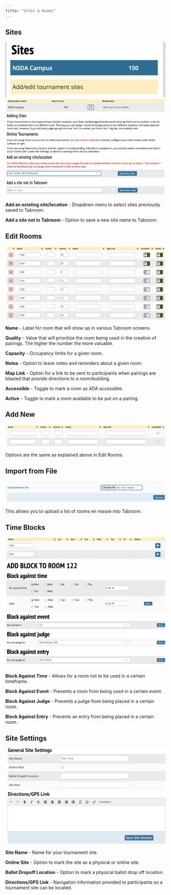 ```yaml
---
title: "Sites & Rooms"
---
```


## Sites

<img src="/screenshots/Settings_-_Sites&Room_-_Add_-_edit_sites.png" title="Settings_-_Sites&Room_-_Add_-_edit_sites.png" />

<img src="/screenshots/Settings_-_Sites&Room_-_Add_-_edit_site_after_click_the_button.png" title="Settings_-_Sites&Room_-_Add_-_edit_site_after_click_the_button.png" />

**Add an existing site/location** - Dropdown menu to select sites
previously saved to Tabroom.

**Add a site not in Tabroom** - Option to save a new site name to
Tabroom.

## Edit Rooms

<img src="/screenshots/Settings_-_Sites&Room_-_edit_rooms.png" title="Settings_-_Sites&Room_-_edit_rooms.png" />

**Name** - Label for room that will show up in various Tabroom screens.

**Quality** - Value that will prioritize the room being used in the
creation of pairings. The higher the number the more valuable.

**Capacity** - Occupancy limits for a given room.

**Notes** - Option to leave notes and reminders about a given room.

**Map Link** - Option for a link to be sent to participants when
pairings are blasted that provide directions to a room/building.

**Accessible** - Toggle to mark a room as ADA accessible.

**Active** - Toggle to mark a room available to be put on a pairing.

## Add New

<img src="/screenshots/Settings_-_Sites&Room_-_add_new.png" title="Settings_-_Sites&Room_-_add_new.png" />

Options are the same as explained above in Edit Rooms.

## Import from File

<img src="/screenshots/Settings_-_Sites&Room_-_import_from_file.png" title="Settings_-_Sites&Room_-_import_from_file.png" />

This allows you to upload a list of rooms en masse into Tabroom.

## Time Blocks

<img src="/screenshots/Settings_-_Sites&Room_-_time_blocks_1.png" title="Settings_-_Sites&Room_-_time_blocks_1.png" />

<img src="/screenshots/Settings_-_Sites&Room_-_time_blocks_2.png" title="Settings_-_Sites&Room_-_time_blocks_2.png" />

**Block Against Time** - Allows for a room not to be used in a certain
timeframe.

**Block Against Event** - Prevents a room from being used in a certain
event.

**Block Against Judge** - Prevents a judge from being placed in a
certain room.

**Block Against Entry** - Prevents an entry from being placed in a
certain room.

## Site Settings

<img src="/screenshots/Settings_-_Sites&Room_-_site_settings.png" title="Settings_-_Sites&Room_-_site_settings.png" />

**Site Name** - Name for your tournament site.

**Online Site** - Option to mark the site as a physical or online site.

**Ballot Dropoff Location** - Option to mark a physical ballot drop off
location.

**Directions/GPS Link** - Navigation information provided to
participants so a tournament site can be located.